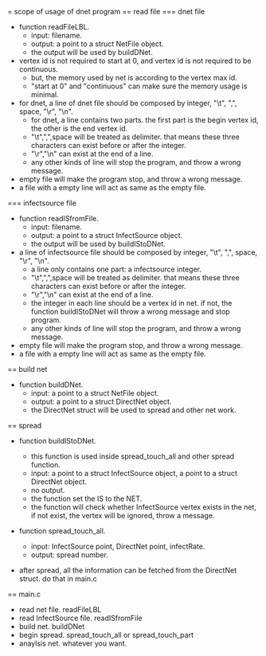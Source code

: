= scope of usage of dnet program
== read file 
=== dnet file
* function readFileLBL.
	* input: filename.
	* output: a point to a struct NetFile object.
	* the output will be used by buildDNet.
* vertex id is not required to start at 0, and vertex id is not required to be continuous.
	* but, the memory used by net is according to the vertex max id.
	* "start at 0" and "continuous" can make sure the memory usage is minimal.
* for dnet, a line of dnet file should be composed by integer, "\t", ",", space, "\r", "\n".
	* for dnet, a line contains two parts. the first part is the begin vertex id, the other is the end vertex id.
	* "\t",",",space will be treated as delimiter. that means these three characters can exist before or after the integer.
	* "\r","\n" can exist at the end of a line.
	* any other kinds of line will stop the program, and throw a wrong message.
* empty file will make the program stop, and throw a wrong message.
* a file with a empty line will act as same as the empty file.

=== infectsource file
* function readISfromFile.
	* input: filename.
	* output: a point to a struct InfectSource object.
	* the output will be used by  buildIStoDNet.
* a line of infectsource file should be composed by integer, "\t", ",", space, "\r", "\n".
	* a line only contains one part: a infectsource integer.
	* "\t",",",space will be treated as delimiter. that means these three characters can exist before or after the integer.
	* "\r","\n" can exist at the end of a line.
	* the integer in each line should be a vertex id in net. if not, the function buildIStoDNet will throw a wrong message and stop program.
	* any other kinds of line will stop the program, and throw a wrong message.
* empty file will make the program stop, and throw a wrong message.
* a file with a empty line will act as same as the empty file.

== build net
* function buildDNet.
	* input: a point to a struct NetFile object.
	* output: a point to a struct DirectNet object.
	* the DirectNet struct will be used to spread and other net work.

== spread
* function buildIStoDNet.
	* this function is used inside spread_touch_all and other spread function.
	* input: a point to a struct InfectSource object, a point to a struct DirectNet object.
	* no output.
	* the function set the IS to the NET.
	* the function will check whether InfectSource vertex exists in the net, if not exist, the vertex will be ignored, throw a message.

* function spread_touch_all.
	* input: InfectSource point, DirectNet point, infectRate.
	* output: spread number.

* after spread, all the information can be fetched from the DirectNet struct. do that in main.c

== main.c
* read net file. readFileLBL
* read InfectSource file. readISfromFile
* build net.  buildDNet
* begin spread. spread_touch_all or spread_touch_part
* anaylsis net. whatever you want.
